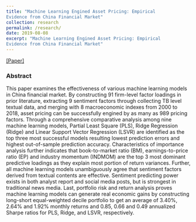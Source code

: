 ```yaml
---
title: "Machine Learning Engined Asset Pricing: Empirical
Evidence from China Financial Market"
collection: research
permalink: /research/
date: 2019-08-08
excerpt: "Machine Learning Engined Asset Pricing: Empirical
Evidence from China Financial Market"
---
```

[[Paper]]()
### Abstract
This paper examines the effectiveness of various machine learning models in China financial market. By constructing 91 firm-level factor loadings in prior literature, extracting 9 sentiment factors through collecting TB level textual data, and merging with 8 macroeconomic indexes from 2000 to 2018, asset pricing can be successfully engined by as many as 989 pricing factors. Through a comprehensive comparative analysis among nine machine learning models, Partial Least Square (PLS), Ridge Regression (Ridge) and Linear Support Vector Regression (LSVR) are identified as the top three most successful models resulting lowest prediction errors and highest out-of-sample prediction accuracy. Characteristics of importance analysis further indicates that book-to-market ratio (BM), earnings-to-price ratio (EP) and industry momentum (INDMOM) are the top 3 most dominant predictive loadings as they explain most portion of return variances. Further, all machine learning models unambiguously agree that sentiment factors derived from textual contents are effective. Sentiment predicting power exists in both analyst report and social media posts, but is strongest in traditional news media. Last, portfolio risk and return analysis proves machine learning models can generate real economic gains by constructing long-short equal-weighted decile portfolio to get an average of 3.40%, 2.64% and 1.92% monthly returns and 0.85, 0.66 and 0.49 annualized Sharpe ratios for PLS, Ridge, and LSVR, respectively.